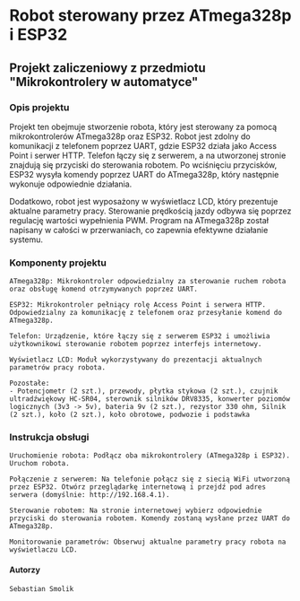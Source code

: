 
# Robot sterowany przez ATmega328p i ESP32



## Projekt zaliczeniowy z przedmiotu "Mikrokontrolery w automatyce"

### Opis projektu

Projekt ten obejmuje stworzenie robota, który jest sterowany za pomocą mikrokontrolerów ATmega328p oraz ESP32. Robot jest zdolny do komunikacji z telefonem poprzez UART, gdzie ESP32 działa jako Access Point i serwer HTTP. Telefon łączy się z serwerem, a na utworzonej stronie znajdują się przyciski do sterowania robotem. Po wciśnięciu przycisków, ESP32 wysyła komendy poprzez UART do ATmega328p, który następnie wykonuje odpowiednie działania.

Dodatkowo, robot jest wyposażony w wyświetlacz LCD, który prezentuje aktualne parametry pracy. Sterowanie prędkością jazdy odbywa się poprzez regulację wartości wypełnienia PWM. Program na ATmega328p został napisany w całości w przerwaniach, co zapewnia efektywne działanie systemu.

### Komponenty projektu

    ATmega328p: Mikrokontroler odpowiedzialny za sterowanie ruchem robota oraz obsługę komend otrzymywanych poprzez UART.

    ESP32: Mikrokontroler pełniący rolę Access Point i serwera HTTP. Odpowiedzialny za komunikację z telefonem oraz przesyłanie komend do ATmega328p.

    Telefon: Urządzenie, które łączy się z serwerem ESP32 i umożliwia użytkownikowi sterowanie robotem poprzez interfejs internetowy.

    Wyświetlacz LCD: Moduł wykorzystywany do prezentacji aktualnych parametrów pracy robota.

    Pozostałe:
    - Potencjometr (2 szt.), przewody, płytka stykowa (2 szt.), czujnik ultradźwiękowy HC-SR04, sterownik silników DRV8335, konwerter poziomów logicznych (3v3 -> 5v), bateria 9v (2 szt.), rezystor 330 ohm, Silnik (2 szt.), koło (2 szt.), koło obrotowe, podwozie i podstawka

### Instrukcja obsługi

    Uruchomienie robota: Podłącz oba mikrokontrolery (ATmega328p i ESP32). Uruchom robota.

    Połączenie z serwerem: Na telefonie połącz się z siecią WiFi utworzoną przez ESP32. Otwórz przeglądarkę internetową i przejdź pod adres serwera (domyślnie: http://192.168.4.1).

    Sterowanie robotem: Na stronie internetowej wybierz odpowiednie przyciski do sterowania robotem. Komendy zostaną wysłane przez UART do ATmega328p.

    Monitorowanie parametrów: Obserwuj aktualne parametry pracy robota na wyświetlaczu LCD.


#### Autorzy

    Sebastian Smolik